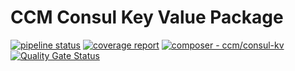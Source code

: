 # CCM Consul Key Value Package
[![pipeline status](http://gitlab.leads.local/ccm/ccm-consul-kv-package/badges/main/pipeline.svg)](http://gitlab.leads.local/ccm/ccm-consul-kv-package/-/commits/main)
[![coverage report](http://gitlab.leads.local/ccm/ccm-consul-kv-package/badges/main/coverage.svg)](http://gitlab.leads.local/ccm/ccm-consul-kv-package/-/commits/main)
[![composer - ccm/consul-kv](https://img.shields.io/badge/composer-ccm%2Fconsul--kv-2ea44f)](http://gitlab.leads.local/ccm/ccm-consul-kv-package)
[![Quality Gate Status](http://172.18.1.250:9000/api/project_badges/measure?project=ccm_ccm-consul-kv-package_AX7T9BoEgoh2rPkm1Q6r&metric=alert_status&token=d725da7331cbb898d7eaf713bd230972a18f48e3)](http://172.18.1.250:9000/dashboard?id=ccm_ccm-consul-kv-package_AX7T9BoEgoh2rPkm1Q6r)
